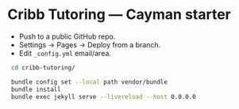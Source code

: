 # Cribb Tutoring — Cayman starter
- Push to a public GitHub repo.
- Settings → Pages → Deploy from a branch.
- Edit `_config.yml` email/area.

```bash
 cd cribb-tutoring/

 bundle config set --local path vendor/bundle
 bundle install
 bundle exec jekyll serve --livereload --host 0.0.0.0
```

